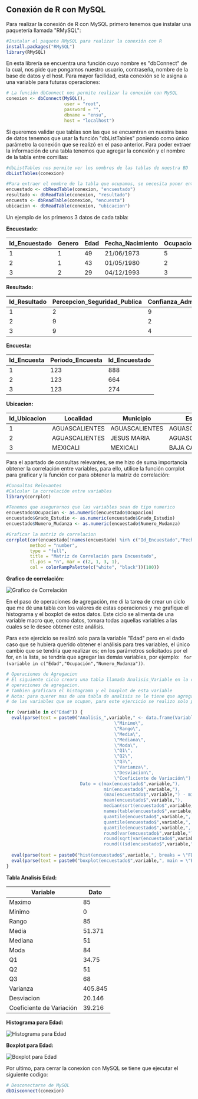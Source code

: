 ## Conexión de R con MySQL

Para realizar la conexión de R con MySQL primero tenemos que instalar una paquetería llamada "RMySQL":

```R
#Instalar el paquete RMySQL para realizar la conexión con R
install.packages("RMySQL")
library(RMySQL)
```

En esta librería se encuentra una función cuyo nombre es "dbConnect" de la cual, nos pide que pongamos nuestro usuario, contraseña, nombre de la base de datos y el host. Para mayor facilidad, esta conexión se le asigna a una variable para futuras operaciones:

```R
# La función dbConnect nos permite realizar la conexión con MySQL
conexion <- dbConnect(MySQL(),
                      user = "root",
                      password = "",
                      dbname = "ensu",
                      host = "localhost")
```

Si queremos validar que tablas son las que se encuentran en nuestra base de datos tenemos que usar la función "dbListTables" poniendo como único parámetro la conexión que se realizó en el paso anterior. Para poder extraer la información de una tabla tenemos que agregar la conexión y el nombre de la tabla entre comillas:

```R
#dbListTables nos permite ver los nombres de las tablas de nuestra BD
dbListTables(conexion)

#Para extraer el nombre de la tabla que ocupamos, se necesita poner entre "" el nombre de esta
encuestado <- dbReadTable(conexion, "encuestado")
resultado <- dbReadTable(conexion, "resultado")
encuesta <- dbReadTable(conexion, "encuesta")
ubicacion <- dbReadTable(conexion, "ubicacion")
```

Un ejemplo de los primeros 3 datos de cada tabla:

**Encuestado:**

| Id_Encuestado 	| Genero    |Edad    |Fecha_Nacimiento    |Ocupacion    |Grado_Estudio    |Numero_Mudanza    |Id_Ubicacion    |
|---	|---	|---	|---	|---	|---	|---	|---	|
|1	|1	|49	|21/06/1973	|5	|2	|0	|68|
|2	|1	|43	|01/05/1980	|2	|3	|0	|14|
|3	|2	|29	|04/12/1993	|3	|3	|0	|26|

**Resultado:**

|Id_Resultado	|Percepcion_Seguridad_Publica	|Confianza_Administración_Publica	|Percepcion_Inseguridad_Publica	|Percepcion_Incivilidades_Entorno	|Id_Encuesta
|---	|---	|---	|---	|---	|---	|
|1	|2	|9	|9	|9	|127|
|2	|9	|2	|2	|1	|860|
|3	|9	|4	|1	|9	|453|

**Encuesta:**

|Id_Encuesta	|Periodo_Encuesta	|Id_Encuestado|
|---	|---	|---	|
|1	|123	|888|
|2	|123	|664|
|3	|123	|274|

**Ubicacion:**

|Id_Ubicacion	|Localidad	|Municipio	|Estado|
|---	|---	|---	|---	|
|1	|AGUASCALIENTES	|AGUASCALIENTES	|AGUASCALIENTES|
|2	|AGUASCALIENTES	|JESUS MARIA	|AGUASCALIENTES|
|3	|MEXICALI	|MEXICALI	|BAJA CALIFORNIA|

Para el apartado de consultas relevantes, se me hizo de suma importancia obtener la correlación entre variables, para ello, utilice la función corrplot para graficar y la función cor para obtener la matriz de correlación:

```R
#Consultas Relevantes
#Calcular la correlación entre variables
library(corrplot)

#Tenemos que asegurarnos que las variables sean de tipo numerico
encuestado$Ocupacion <- as.numeric(encuestado$Ocupacion) 
encuestado$Grado_Estudio <- as.numeric(encuestado$Grado_Estudio)
encuestado$Numero_Mudanza <- as.numeric(encuestado$Numero_Mudanza)

#Graficar la matriz de correlacion 
corrplot(cor(encuestado[!names(encuestado) %in% c("Id_Encuestado","Fecha_Nacimiento","Id_Ubicacion")]),
         method = "number",
         type = "full",
         title = "Matriz de Correlación para Encuestado",
         tl.pos = "n", mar = c(2, 1, 3, 1),
         col = colorRampPalette(c("white", "black"))(100))
```

**Grafico de correlación:**

![Grafico de Correlación](COR_Tarea10.png)

En el paso de operaciones de agregación, me di la tarea de crear un ciclo que me dé una tabla con los valores de estas operaciones y me grafique el histograma y el boxplot de estos datos. Este ciclo se alimenta de una variable macro que, como datos, tomara todas aquellas variables a las cuales se le desee obtener este análisis. 

Para este ejercicio se realizó solo para la variable "Edad" pero en el dado caso que se hubiera querido obtener el análisis para tres variables, el único cambio que se tendría que realizar es; en los parámetros solicitados por el for, en la lista, se tendría que agregar las demás variables, por ejemplo: ``` for (variable in c("Edad","Ocupación","Numero_Mudanza"))```.

```R
# Operaciones de Agregacion
# El siguiente ciclo creara una tabla llamada Analisis_Variable en la cual, contendra difetentes
# operaciones de agregacion.
# Tambien graficara el histograma y el boxplot de esta variable
# Nota: para querer mas de una tabla de analisis se le tiene que agregar al for el nombre
# de las variables que se ocupan, para este ejercicio se realizo solo para 1

for (variable in c("Edad")) {
  eval(parse(text = paste0("Analisis_",variable," <- data.frame(Variable = c(\"Maximo\",
                                         \"Minimo\",
                                         \"Rango\",
                                         \"Media\",
                                         \"Mediana\",
                                         \"Moda\",
                                         \"Q1\",
                                         \"Q2\",
                                         \"Q3\",
                                         \"Varianza\",
                                         \"Desviacion\",
                                         \"Coeficiente de Variación\"),
                            Dato = c(max(encuestado$",variable,"),
                                     min(encuestado$",variable,"),
                                     (max(encuestado$",variable,") - min(encuestado$",variable,")),
                                     mean(encuestado$",variable,"),
                                     median(sort(encuestado$",variable,")),
                                     names(table(encuestado$",variable,"))[table(encuestado$",variable,") == max(table(encuestado$",variable,"))],
                                     quantile(encuestado$",variable,", 0.25),
                                     quantile(encuestado$",variable,", 0.5),
                                     quantile(encuestado$",variable,", 0.75),
                                     round(var(encuestado$",variable,"),3),
                                     round(sqrt(var(encuestado$",variable,")),3),
                                     round(((sd(encuestado$",variable,") / mean(encuestado$",variable,")) * 100),3)))")))
  
  eval(parse(text = paste0("hist(encuestado$",variable,", breaks = \"FD\", main = \"Histograma de ",variable,"\", xlab = \"",variable,"\", ylab = \"Frecuencia\")")))
  eval(parse(text = paste0("boxplot(encuestado$",variable,", main = \"Boxplot de ",variable,"\", ylab = \"",variable,"\")")))
}
```

**Tabla Analisis Edad:**

|Variable|Dato|
|---	|---	|
|Maximo|85|
|Minimo|0|
|Rango|85|
|Media|51.371|
|Mediana|51|
|Moda|84|
|Q1|34.75|
|Q2|51|
|Q3|68|
|Varianza|405.845|
|Desviacion|20.146|
|Coeficiente de Variación|39.216|

**Histograma para Edad:**

![Histograma para Edad](Histograma_T10.png)

**Boxplot para Edad:**

![Boxplot para Edad](Boxplot_T10.png)

Por ultimo, para cerrar la conexion con MySQL se tiene que ejecutar el siguiente codigo:

```R
# Desconectarse de MySQL
dbDisconnect(conexion)
```
